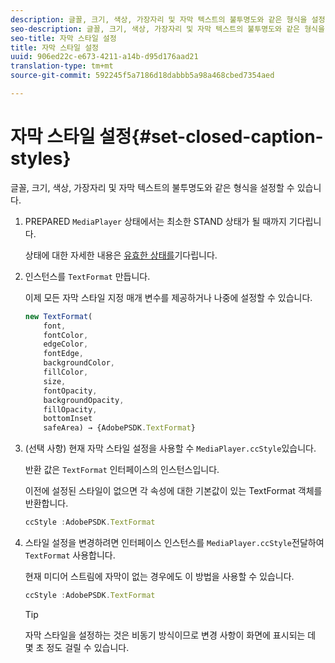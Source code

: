 ```yaml
---
description: 글꼴, 크기, 색상, 가장자리 및 자막 텍스트의 불투명도와 같은 형식을 설정할 수 있습니다.
seo-description: 글꼴, 크기, 색상, 가장자리 및 자막 텍스트의 불투명도와 같은 형식을 설정할 수 있습니다.
seo-title: 자막 스타일 설정
title: 자막 스타일 설정
uuid: 906ed22c-e673-4211-a14b-d95d176aad21
translation-type: tm+mt
source-git-commit: 592245f5a7186d18dabbb5a98a468cbed7354aed

---
```



# 자막 스타일 설정{#set-closed-caption-styles}

글꼴, 크기, 색상, 가장자리 및 자막 텍스트의 불투명도와 같은 형식을 설정할 수 있습니다.

1. PREPARED `MediaPlayer` 상태에서는 최소한 STAND 상태가 될 때까지 기다립니다.

   상태에 대한 자세한 내용은 [유효한 상태를](../../../content-playback-options-browser-tvsdk/ui-configure/t-psdk-browser-tvsdk-2.4-ui-state-prepared-wait-for.md)기다립니다.
1. 인스턴스를 `TextFormat` 만듭니다.

   이제 모든 자막 스타일 지정 매개 변수를 제공하거나 나중에 설정할 수 있습니다.

   ```js
   new TextFormat( 
       font,   
       fontColor,  
       edgeColor,   
       fontEdge,  
       backgroundColor,   
       fillColor,  
       size,   
       fontOpacity,   
       backgroundOpacity,  
       fillOpacity, 
       bottomInset 
       safeArea) → {AdobePSDK.TextFormat}
   ```

1. (선택 사항) 현재 자막 스타일 설정을 사용할 수 `MediaPlayer.ccStyle`있습니다.

   반환 값은 `TextFormat` 인터페이스의 인스턴스입니다.

   이전에 설정된 스타일이 없으면 각 속성에 대한 기본값이 있는 TextFormat 객체를 반환합니다.

   ```js
   ccStyle :AdobePSDK.TextFormat
   ```

1. 스타일 설정을 변경하려면 인터페이스 인스턴스를 `MediaPlayer.ccStyle`전달하여 `TextFormat` 사용합니다.

   현재 미디어 스트림에 자막이 없는 경우에도 이 방법을 사용할 수 있습니다.

   ```js
   ccStyle :AdobePSDK.TextFormat 
   ```

   >[!TIP]
   >
   >자막 스타일을 설정하는 것은 비동기 방식이므로 변경 사항이 화면에 표시되는 데 몇 초 정도 걸릴 수 있습니다.

